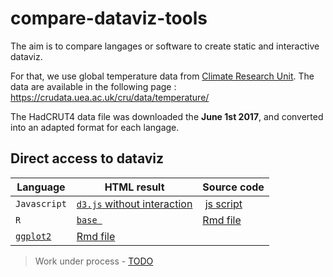 # compare-dataviz-tools

The aim is to compare langages or software to create static and interactive dataviz.

For that, we use global temperature data from [Climate Research Unit](http://www.cru.uea.ac.uk/). The data are available in the following page :
https://crudata.uea.ac.uk/cru/data/temperature/

The HadCRUT4 data file was downloaded the **June 1st 2017**, and converted into an adapted format for each langage.

## Direct access to dataviz

Language | HTML result | Source code
-|-|-
`Javascript` | [`d3.js` without interaction](js/d3-static.html) | [js script](js/d3-static.js)
`R` |  [`base `](r/base.html) | [Rmd file]()
 |  [`ggplot2`](r/ggplot2.html) | [Rmd file](r/ggplot2.Rmd)


> Work under process - [TODO](TODO)
